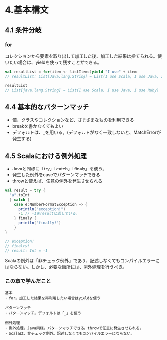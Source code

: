 # 4.基本構文

## 4.1 条件分岐

### for

コレクションから要素を取り出して加工した後、加工した結果は捨てられる。使いたい場合は、yieldを使って残すことができる。

```scala
val resultList = for(item <- listItems)yield "I use" + item
// resultList: List[Java.lang.String] = List(I use Scala, I use Java, I use Ruby)

resultList
// List[java.lang.String] = List(I use Scala, I use Java, I use Ruby)
```

## 4.4 基本的なパターンマッチ

- 値、クラスやコレクションなど、さまざまなものを利用できる
- breakを書かなくてもよい
- デフォルトは、_を用いる。(デフォルトがなく一致しないと、MatchErrorが発生する)

## 4.5 Scalaにおける例外処理

- Javaと同様に「try」「catch」「finaly」を使う。
- 発生した例外をcaseでパターンマッチできる
- throwと使えば、任意の例外を発生させられる

```scala
val result = try {
  "a".toInt
  } catch {
    case e:NumberFormatException => {
      println("exception!")
      -1 // -1をresultに返している。
    } finaly {
      println("finally!")
    }
}

// exception!
// finalry!
// result: Int = -1
```

Scalaの例外は「非チェック例外」であり、記述しなくてもコンパイルエラーにはならない。しかし、必要な箇所には、例外処理を行うべき。

### この章で学んだこと

```
基本
・for。加工した結果を再利用したい場合はyieldを使う

パターンマッチ
・パターンマッチ。デフォルトは「_」を使う

例外処理
・例外処理。Java同様。パターンマッチできる。throwで任意に発生させられる。
・Scalaは、非チェック例外。記述しなくてもコンパイルエラーにならない。
```